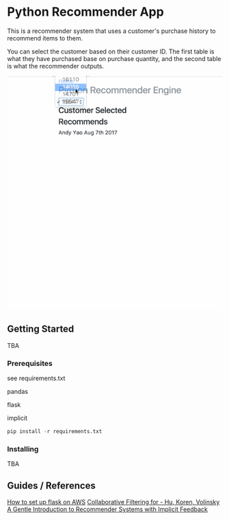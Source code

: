 # Python Recommender App

This is a recommender system that uses a customer's purchase history to recommend items to them.

You can select the customer based on their customer ID. The first table is what they have purchased base on purchase quantity, and the second table is what the recommender outputs. 

![Quick Look](Demonstrate.gif)



## Getting Started

TBA

### Prerequisites

see requirements.txt 

pandas

flask

implicit 



```python
pip install -r requirements.txt
```

### Installing

TBA


## Guides / References

[How to set up flask on AWS](http://amunategui.github.io/idea-to-pitch/#installing-flask)
[Collaborative Filtering for - Hu, Koren, Volinsky](http://yifanhu.net/PUB/cf.pdf)
[A Gentle Introduction to Recommender Systems with Implicit Feedback](https://jessesw.com/Rec-System/)